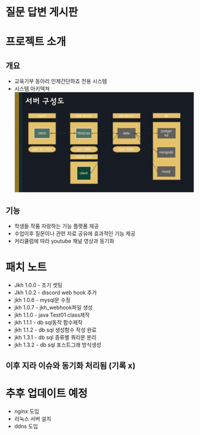 # 질문 답변 게시판
# 프로젝트 소개
## 개요
- 교육기부 동아리 인제간단하죠 전용 시스템
- 시스템 아키텍쳐
![Architecture](./Architecture.png)
## 기능
- 학생들 작품 자랑하는 기능 플랫폼 제공
- 수업이후 질문이나 관련 자료 공유에 효과적인 기능 제공
- 커리큘럼에 따라 youtube 채널 영상과 동기화

# 패치 노트
- Jkh 1.0.0 - 초기 셋팅
- Jkh 1.0.2 - discord web hook 추가
- jkh 1.0.6 - mysql문 수정
- jkh 1.0.7 - jkh_webhook파일 생성 
- jkh 1.1.0 - java Test01 class제작
- jkh 1.1.1 - db sql동작 함수제작
- jkh 1.1.2 - db sql 생성함수 작성 완료
- jkh 1.3.1 - db sql 종류별 쿼리문 분리
- jkh 1.3.2 - db sql 포스트그래 방식생성

## 이후 지라 이슈와 동기화 처리됨 (기록 x)

# 추후 업데이트 예정
- nginx 도입
- 리눅스 서버 설치
- ddns 도입